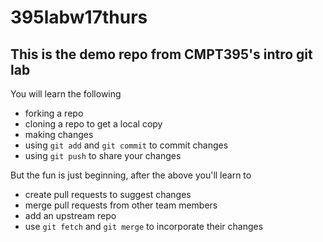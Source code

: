# 395labw17thurs

## This is the demo repo from CMPT395's intro git lab

You will learn the following
- forking a repo
- cloning a repo to get a local copy
- making changes
- using `git add` and `git commit` to commit changes
- using `git push` to share your changes

But the fun is just beginning, after the above you'll learn to
- create pull requests to suggest changes
- merge pull requests from other team members
- add an upstream repo
- use `git fetch` and `git merge` to incorporate their changes
